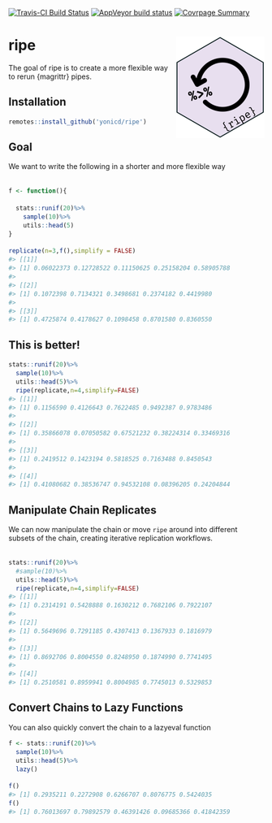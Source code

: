
<!-- README.md is generated from README.Rmd. Please edit that file -->

<!-- badges: start -->

[![Travis-CI Build
Status](https://travis-ci.org/yonicd/ripe.svg?branch=master)](https://travis-ci.org/yonicd/ripe)
[![AppVeyor build
status](https://ci.appveyor.com/api/projects/status/github/yonicd/ripe?branch=master&svg=true)](https://ci.appveyor.com/project/yonicd/ripe)
[![Covrpage
Summary](https://img.shields.io/badge/covrpage-Last_Build_2019_11_20-brightgreen.svg)](http://tinyurl.com/vzcsnsa)
<!-- badges: end -->

# ripe <img src="https://github.com/yonicd/ripe/raw/master/input/logo.png" align="right" />

The goal of ripe is to create a more flexible way to rerun {magrittr}
pipes.

## Installation

``` r
remotes::install_github('yonicd/ripe')
```

## Goal

We want to write the following in a shorter and more flexible way

``` r

f <- function(){
  
  stats::runif(20)%>%
    sample(10)%>%
    utils::head(5)
}

replicate(n=3,f(),simplify = FALSE)
#> [[1]]
#> [1] 0.06022373 0.12728522 0.11150625 0.25158204 0.58905788
#> 
#> [[2]]
#> [1] 0.1072398 0.7134321 0.3498681 0.2374182 0.4419980
#> 
#> [[3]]
#> [1] 0.4725874 0.4178627 0.1098458 0.8701580 0.8360550
```

## This is better\!

``` r
stats::runif(20)%>%
  sample(10)%>%
  utils::head(5)%>%
  ripe(replicate,n=4,simplify=FALSE)
#> [[1]]
#> [1] 0.1156590 0.4126643 0.7622485 0.9492387 0.9783486
#> 
#> [[2]]
#> [1] 0.35866078 0.07050582 0.67521232 0.38224314 0.33469316
#> 
#> [[3]]
#> [1] 0.2419512 0.1423194 0.5818525 0.7163488 0.8450543
#> 
#> [[4]]
#> [1] 0.41080682 0.38536747 0.94532108 0.08396205 0.24204844
```

## Manipulate Chain Replicates

We can now manipulate the chain or move `ripe` around into different
subsets of the chain, creating iterative replication workflows.

``` r

stats::runif(20)%>%
  #sample(10)%>%
  utils::head(5)%>%
  ripe(replicate,n=4,simplify=FALSE)
#> [[1]]
#> [1] 0.2314191 0.5428888 0.1630212 0.7682106 0.7922107
#> 
#> [[2]]
#> [1] 0.5649696 0.7291185 0.4307413 0.1367933 0.1816979
#> 
#> [[3]]
#> [1] 0.8692706 0.8004550 0.8248950 0.1874990 0.7741495
#> 
#> [[4]]
#> [1] 0.2510581 0.8959941 0.8004985 0.7745013 0.5329853
```

## Convert Chains to Lazy Functions

You can also quickly convert the chain to a lazyeval function

``` r
f <- stats::runif(20)%>%
  sample(10)%>%
  utils::head(5)%>%
  lazy()

f()
#> [1] 0.2935211 0.2272908 0.6266707 0.8076775 0.5424035
f()
#> [1] 0.76013697 0.79892579 0.46391426 0.09685366 0.41842359
```
